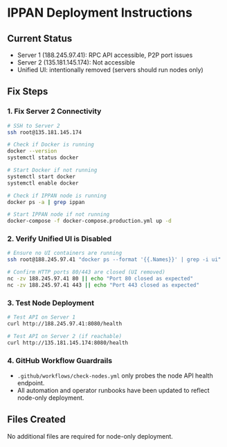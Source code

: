 # IPPAN Deployment Instructions

## Current Status
- Server 1 (188.245.97.41): RPC API accessible, P2P port issues
- Server 2 (135.181.145.174): Not accessible
- Unified UI: intentionally removed (servers should run nodes only)

## Fix Steps

### 1. Fix Server 2 Connectivity
```bash
# SSH to Server 2
ssh root@135.181.145.174

# Check if Docker is running
docker --version
systemctl status docker

# Start Docker if not running
systemctl start docker
systemctl enable docker

# Check if IPPAN node is running
docker ps -a | grep ippan

# Start IPPAN node if not running
docker-compose -f docker-compose.production.yml up -d
```

### 2. Verify Unified UI is Disabled
```bash
# Ensure no UI containers are running
ssh root@188.245.97.41 "docker ps --format '{{.Names}}' | grep -i ui" || echo "Unified UI not running"

# Confirm HTTP ports 80/443 are closed (UI removed)
nc -zv 188.245.97.41 80 || echo "Port 80 closed as expected"
nc -zv 188.245.97.41 443 || echo "Port 443 closed as expected"
```

### 3. Test Node Deployment
```bash
# Test API on Server 1
curl http://188.245.97.41:8080/health

# Test API on Server 2 (if reachable)
curl http://135.181.145.174:8080/health
```

### 4. GitHub Workflow Guardrails
- `.github/workflows/check-nodes.yml` only probes the node API health endpoint.
- All automation and operator runbooks have been updated to reflect node-only deployment.

## Files Created
No additional files are required for node-only deployment.
